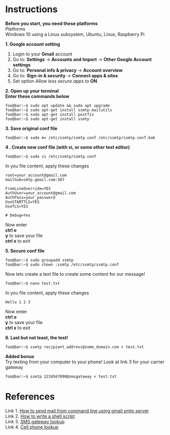# Instructions

**Before you start, you need these platforms**    
Platforms    
 Windows 10 using a Linux subsystem, Ubuntu, Linux, Raspberry Pi   
 
**1. Google account setting**    
1. Login to your **Gmail** account
2. Go to: **Settings** -> **Accounts and Import** -> **Other Google Account settings**    
3. Go to: **Personal info & privacy** -> **Account overview**    
4. Go to: **Sign-in & security** -> **Connect apps & sites**    
5. Set option _Allow less secure apps_ to **ON**    

**2. Open up your terminal**    
**Enter these commands below**   
```console 
foo@bar:~$ sudo apt update && sudo apt upgrade    
foo@bar:~$ sudo apt-get install ssmtp mailutils   
foo@bar:~$ sudo apt-get install postfix   
foo@bar:~$ sudo apt-get install ssmtp   
```
**3. Save original conf file**      
```console
foo@bar:~$ sudo mv /etc/ssmtp/ssmtp.conf /etc/ssmtp/ssmtp.conf.bak    
```
**4 . Create new conf file (with vi, or some other text editor)**    
```console
foo@bar:~$ sudo vi /etc/ssmtp/ssmtp.conf    
```
In you file content, apply these changes    
```shell
root=your_account@gmail.com
mailhub=smtp.gmail.com:587

FromLineOverride=YES
AuthUser=your_account@gmail.com
AuthPass=your_password
UseSTARTTLS=YES
UseTLS=YES

# Debug=Yes
```    
Now enter    
**ctrl o**     
**y** to save your file     
**ctrl x** to exit       

**5. Secure conf file**    
```console
foo@bar:~$ sudo groupadd ssmtp
foo@bar:~$ sudo chown :ssmtp /etc/ssmtp/ssmtp.conf
```    
Now lets create a text file to create some content for our message!    
```console
foo@bar:~$ nano test.txt
```    
In you file content, apply these changes  
```shell
Hello 1 2 3 
```   
Now enter    
**ctrl o**     
**y** to save your file     
**ctrl x** to exit   
 
**6. Last but not least, the test!**    
```console
foo@bar:~$ ssmtp recipient.address@some_domain.com < test.txt
```   

**Added bonus**    
Try texting from your computer to your phone! Look at link 3 for your carrier gateway            
```console
foo@bar:~$ ssmtp 1234567890@smsgateway < test.txt
```  

# References
Link 1. [How to send mail from command line using gmail smtp server](https://stackoverflow.com/questions/38391412/raspberry-pi-send-mail-from-command-line-using-gmail-smtp-server
)    
Link 2. [How to write a shell script](https://vitux.com/how-to-write-a-shell-script-in-ubuntu/)    
Link 3. [SMS gateway lookup](https://en.wikipedia.org/wiki/SMS_gateway)    
Link 4. [Cell phone lookup](https://www.spokeo.com/reverse-phone-lookup?g=phone_gs_bfree&campaignid=1814250205&adgroupid=70553735718&creative=344872239261&targetid=kwd-109356030&placement=&gclid=Cj0KCQiAqNPyBRCjARIsAKA-WFzNn2-wWRnofVmML69KbU-rKOqqAH2PDRCu0XjOvmMniAsEvSw2K-QaAojZEALw_wcB
)

